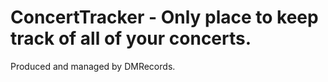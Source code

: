 # ConcertTracker - Only place to keep track of all of your concerts.

Produced and managed by DMRecords.